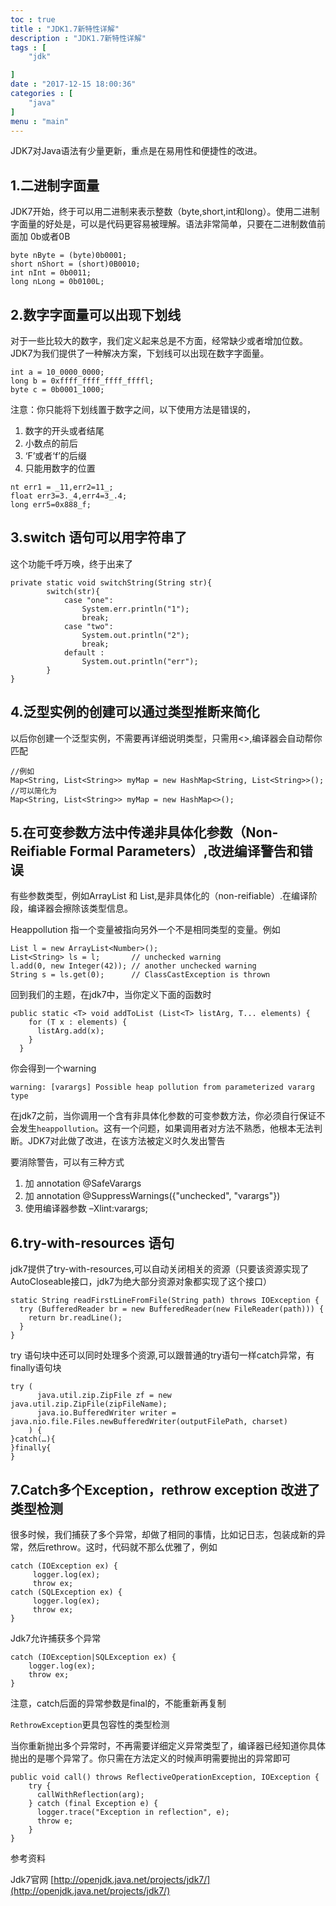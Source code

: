 ```yaml
---
toc : true
title : "JDK1.7新特性详解"
description : "JDK1.7新特性详解"
tags : [
	"jdk"

]
date : "2017-12-15 18:00:36"
categories : [
    "java"
]
menu : "main"
---
```


JDK7对Java语法有少量更新，重点是在易用性和便捷性的改进。

## 1.二进制字面量

JDK7开始，终于可以用二进制来表示整数（byte,short,int和long）。使用二进制字面量的好处是，可以是代码更容易被理解。语法非常简单，只要在二进制数值前面加 0b或者0B

```
byte nByte = (byte)0b0001;  
short nShort = (short)0B0010;  
int nInt = 0b0011;  
long nLong = 0b0100L; 
```

## 2.数字字面量可以出现下划线

对于一些比较大的数字，我们定义起来总是不方面，经常缺少或者增加位数。JDK7为我们提供了一种解决方案，下划线可以出现在数字字面量。

```
int a = 10_0000_0000;  
long b = 0xffff_ffff_ffff_ffffl;  
byte c = 0b0001_1000;  
```

注意：你只能将下划线置于数字之间，以下使用方法是错误的，

1. 数字的开头或者结尾
2. 小数点的前后
3. ‘F’或者‘f’的后缀
4. 只能用数字的位置

```
nt err1 = _11,err2=11_;  
float err3=3._4,err4=3_.4;  
long err5=0x888_f;  
```

## 3.switch 语句可以用字符串了

这个功能千呼万唤，终于出来了

```
private static void switchString(String str){  
        switch(str){  
            case "one":  
                System.err.println("1");  
                break;  
            case "two":  
                System.out.println("2");  
                break;  
            default :  
                System.out.println("err");  
        }  
}  
```

## 4.泛型实例的创建可以通过类型推断来简化

以后你创建一个泛型实例，不需要再详细说明类型，只需用<>,编译器会自动帮你匹配

```
//例如   
Map<String, List<String>> myMap = new HashMap<String, List<String>>();  
//可以简化为  
Map<String, List<String>> myMap = new HashMap<>();  
```

## 5.在可变参数方法中传递非具体化参数（Non-Reifiable Formal Parameters）,改进编译警告和错误

有些参数类型，例如ArrayList<Number> 和 List<String>,是非具体化的（non-reifiable）.在编译阶段，编译器会擦除该类型信息。

Heappollution 指一个变量被指向另外一个不是相同类型的变量。例如

```
List l = new ArrayList<Number>();  
List<String> ls = l;       // unchecked warning  
l.add(0, new Integer(42)); // another unchecked warning  
String s = ls.get(0);      // ClassCastException is thrown  
```

回到我们的主题，在jdk7中，当你定义下面的函数时

```
public static <T> void addToList (List<T> listArg, T... elements) {  
    for (T x : elements) {  
      listArg.add(x);  
    }  
  }  
```

你会得到一个warning

`warning: [varargs] Possible heap pollution from parameterized vararg type `

在jdk7之前，当你调用一个含有非具体化参数的可变参数方法，你必须自行保证不会发生`heappollution`。这有一个问题，如果调用者对方法不熟悉，他根本无法判断。JDK7对此做了改进，在该方法被定义时久发出警告

要消除警告，可以有三种方式

1. 加 annotation @SafeVarargs
2. 加 annotation @SuppressWarnings({"unchecked", "varargs"})
3. 使用编译器参数 –Xlint:varargs;

## 6.try-with-resources 语句

jdk7提供了try-with-resources,可以自动关闭相关的资源（只要该资源实现了AutoCloseable接口，jdk7为绝大部分资源对象都实现了这个接口）

```
static String readFirstLineFromFile(String path) throws IOException {  
  try (BufferedReader br = new BufferedReader(new FileReader(path))) {  
    return br.readLine();  
  }  
}  
```

try 语句块中还可以同时处理多个资源,可以跟普通的try语句一样catch异常，有finally语句块

```
try (  
      java.util.zip.ZipFile zf = new java.util.zip.ZipFile(zipFileName);  
      java.io.BufferedWriter writer = java.nio.file.Files.newBufferedWriter(outputFilePath, charset)  
    ) {  
}catch(…){  
}finally{  
}  
```

## 7.Catch多个Exception，rethrow exception 改进了类型检测

很多时候，我们捕获了多个异常，却做了相同的事情，比如记日志，包装成新的异常，然后rethrow。这时，代码就不那么优雅了，例如

```
catch (IOException ex) {  
     logger.log(ex);  
     throw ex;  
catch (SQLException ex) {  
     logger.log(ex);  
     throw ex;  
}  
```

Jdk7允许捕获多个异常

```
catch (IOException|SQLException ex) {  
    logger.log(ex);  
    throw ex;  
}  
```

注意，catch后面的异常参数是final的，不能重新再复制

`RethrowException`更具包容性的类型检测

当你重新抛出多个异常时，不再需要详细定义异常类型了，编译器已经知道你具体抛出的是哪个异常了。你只需在方法定义的时候声明需要抛出的异常即可

```
public void call() throws ReflectiveOperationException, IOException {  
    try {  
      callWithReflection(arg);  
    } catch (final Exception e) {  
      logger.trace("Exception in reflection", e);  
      throw e;  
    }  
}  
```

参考资料

Jdk7官网 [http://openjdk.java.net/projects/jdk7/](http://openjdk.java.net/projects/jdk7/)